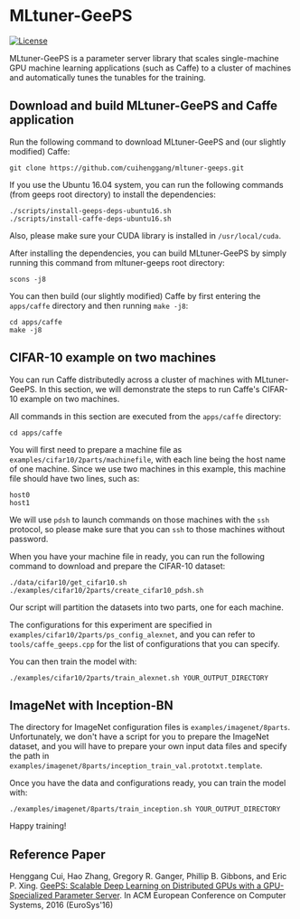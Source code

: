 # MLtuner-GeePS

[![License](https://img.shields.io/badge/license-BSD-blue.svg)](LICENSE)

MLtuner-GeePS is a parameter server library that scales single-machine GPU machine learning applications (such as Caffe) to a cluster of machines and automatically tunes the tunables for the training.


## Download and build MLtuner-GeePS and Caffe application

Run the following command to download MLtuner-GeePS and (our slightly modified) Caffe:

```
git clone https://github.com/cuihenggang/mltuner-geeps.git
```

If you use the Ubuntu 16.04 system, you can run the following commands (from geeps root directory) to install the dependencies:

```
./scripts/install-geeps-deps-ubuntu16.sh
./scripts/install-caffe-deps-ubuntu16.sh
```

Also, please make sure your CUDA library is installed in `/usr/local/cuda`.

After installing the dependencies, you can build MLtuner-GeePS by simply running this command from mltuner-geeps root directory:

```
scons -j8
```

You can then build (our slightly modified) Caffe by first entering the `apps/caffe` directory and then running `make -j8`:

```
cd apps/caffe
make -j8
```


## CIFAR-10 example on two machines

You can run Caffe distributedly across a cluster of machines with MLtuner-GeePS. In this section, we will demonstrate the steps to run Caffe's CIFAR-10 example on two machines.

All commands in this section are executed from the `apps/caffe` directory:

```
cd apps/caffe
```

You will first need to prepare a machine file as `examples/cifar10/2parts/machinefile`, with each line being the host name of one machine. Since we use two machines in this example, this machine file should have two lines, such as:

```
host0
host1
```

We will use `pdsh` to launch commands on those machines with the `ssh` protocol, so please make sure that you can `ssh` to those machines without password.

When you have your machine file in ready, you can run the following command to download and prepare the CIFAR-10 dataset:

```
./data/cifar10/get_cifar10.sh
./examples/cifar10/2parts/create_cifar10_pdsh.sh
```

Our script will partition the datasets into two parts, one for each machine.

The configurations for this experiment are specified in `examples/cifar10/2parts/ps_config_alexnet`, and you can refer to `tools/caffe_geeps.cpp` for the list of configurations that you can specify.

You can then train the model with:

```
./examples/cifar10/2parts/train_alexnet.sh YOUR_OUTPUT_DIRECTORY
```


## ImageNet with Inception-BN

The directory for ImageNet configuration files is `examples/imagenet/8parts`. Unfortunately, we don't have a script for you to prepare the ImageNet dataset, and you will have to prepare your own input data files and specify the path in `examples/imagenet/8parts/inception_train_val.prototxt.template`.

Once you have the data and configurations ready, you can train the model with:

```
./examples/imagenet/8parts/train_inception.sh YOUR_OUTPUT_DIRECTORY
```

Happy training!


## Reference Paper

Henggang Cui, Hao Zhang, Gregory R. Ganger, Phillip B. Gibbons, and Eric P. Xing.
[GeePS: Scalable Deep Learning on Distributed GPUs with a GPU-Specialized Parameter Server](https://users.ece.cmu.edu/~hengganc/archive/paper/[eurosys16]geeps.pdf).
In ACM European Conference on Computer Systems, 2016 (EuroSys'16)
